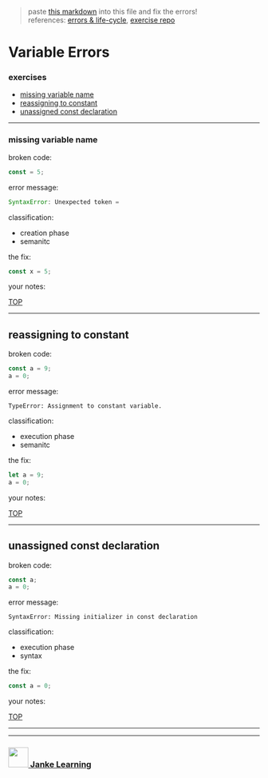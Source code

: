 > paste [this markdown](https://raw.githubusercontent.com/janke-learning/error-exercises/master/const.md) into this file and fix the errors!      
> references: [errors & life-cycle](https://github.com/janke-learning/errors-and-life-cycle), [exercise repo](https://github.com/janke-learning/errors)

# Variable Errors


### exercises
* [missing variable name](#missing-variable-name)
* [reassigning to constant](#reassigning-to-constant)
* [unassigned const declaration](#unassigned-const-declaration)

---

### missing variable name

broken code:
```js
const = 5;
```
error message:
```js
SyntaxError: Unexpected token =
```
classification:
* creation phase
* semanitc

the fix:
```js
const x = 5;
```
your notes:

[TOP](#variable-errors)

---


## reassigning to constant

broken code:
```js
const a = 9;
a = 0;
```
error message:
```
TypeError: Assignment to constant variable.
```
classification:
* execution phase
* semanitc

the fix:
```js
let a = 9;
a = 0;
```
your notes:

[TOP](#variable-errors)

---


## unassigned const declaration

broken code:
```js
const a;
a = 0;
```
error message:
```
SyntaxError: Missing initializer in const declaration
```
classification:
* execution phase
* syntax

the fix:
```js
const a = 0;
```
your notes:

[TOP](#variable-errors)

___
___
### <a href="http://janke-learning.org" target="_blank"><img src="https://user-images.githubusercontent.com/18554853/50098409-22575780-021c-11e9-99e1-962787adaded.png" width="40" height="40"></img> Janke Learning</a>
